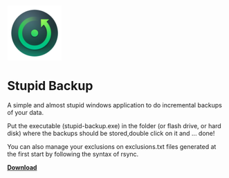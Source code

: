 
<img src="resource/icon.png" height="126" width="126" >

# Stupid Backup
A simple and almost stupid windows application to do incremental backups
of your data.

Put the executable (stupid-backup.exe) in the folder (or flash drive, or
hard disk) where the backups should be stored,double click on it and 
... done!

You can also manage your exclusions on exclusions.txt files generated at
the first start by following the syntax of rsync.

[**Download**](http://www.freemedialab.org/listing/stupid-backup/)
